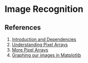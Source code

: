 # Image Recognition

## References

1. [Introduction and Dependencies](https://pythonprogramming.net/image-recognition-python/)
2. [Understanding Pixel Arrays](https://pythonprogramming.net/python-pixel-arrays/?completed=/image-recognition-python/)
3. [More Pixel Arrays](https://pythonprogramming.net/more-pixel-arrays/?completed=/python-pixel-arrays/)
4. [Graphing our images in Matplotlib](https://pythonprogramming.net/graphing-images-matplotlib/?completed=/more-pixel-arrays/)